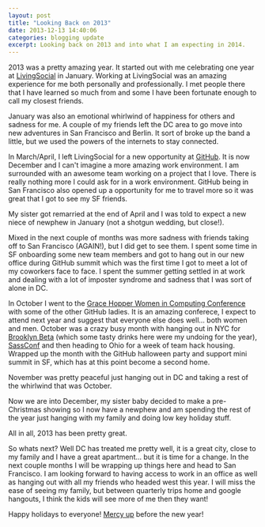 ```yaml
---
layout: post
title: "Looking Back on 2013"
date: 2013-12-13 14:40:06
categories: blogging update
excerpt: Looking back on 2013 and into what I am expecting in 2014.
---
```


2013 was a pretty amazing year. It started out with me celebrating one year at [LivingSocial][livingsocial] in  January. Working at LivingSocial was an amazing experience for me both personally and professionally. I met people there that I have learned so much from and some I have been fortunate enough to call my closest friends.

January was also an emotional whirlwind of happiness for others and sadness for me. A couple of my friends left the DC area to go move into new adventures in San Francisco and Berlin. It sort of broke up the band a little, but we used the powers of the internets to stay connected.

In March/April,  I left LivingSocial for a new opportunity at [GitHub][github]. It is now December and I can't imagine a more amazing work environment. I am surrounded with an awesome team working on a project that I love. There is really nothing more I could ask for in a work environment. GitHub being in San Francisco also opened up a opportunity for me to travel more so it was great that I got to see my SF friends.

My sister got remarried at the end of April and I was told to expect a new niece of newphew in January (not a shotgun wedding, but close!).

Mixed in the next couple of months was more sadness with friends taking off to San Francisco (AGAIN!), but I did get to see them. I spent some time in SF onboarding some new team members and got to hang out in our new office during GitHub summit which was the first time I got to meet a lot of my coworkers face to face. I spent the summer getting settled in at work and dealing with a lot of imposter syndrome and sadness that I was sort of alone in DC.

In October I went to the [Grace Hopper Women in Computing Conference][gracehopper] with some of the other GitHub ladies. It is an amazing conferece, I expect to attend next year and suggest that everyone else does well... both women and men. October was a crazy busy month with hanging out in NYC for [Brooklyn Beta][brooklynbeta] (which some tasty drinks here were my undoing for the year), [SassConf][sassconf] and then heading to Ohio for a week of team hack housing. Wrapped up the month with the GitHub halloween party and support mini summit in SF, which has at this point become a second home.

November was pretty peaceful just hanging out in DC and taking a rest of the whirlwind that was October.

Now we are into December, my sister baby decided to make a pre-Christmas showing so I now have a newphew and am spending the rest of the year just hanging with my family and doing low key holiday stuff.

All in all, 2013 has been pretty great.

So whats next? Well DC has treated me pretty well, it is a great city, close to my family and I have a great apartment... but it is time for a change. In the next couple months I will be wrapping up things here and head to San Francisco. I am looking forward to having access to work in an office as well as hanging out with all my friends who headed west this year. I will miss the ease of seeing my family, but between quarterly trips home and google hangouts, I think the kids will see more of me then they want!

Happy holidays to everyone! [Mercy up][mercy] before the new year!

[livingsocial]: http://livingsocial.com/
[github]: http://github.com/
[gracehopper]: http://gracehopper.org/
[brooklynbeta]: https://brooklynbeta.org/2013
[sassconf]: http://sassconf.com/
[mercy]: http://webstore.drinkmercy.com/

